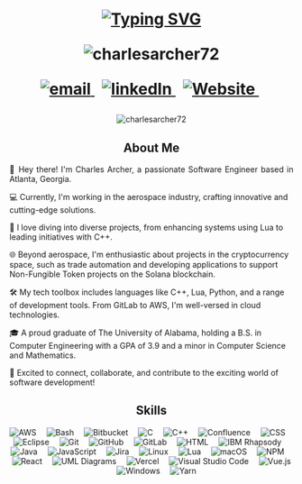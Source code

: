 <h1 align="center">
  
[![Typing SVG](https://readme-typing-svg.herokuapp.com?font=Ubuntu+Mono&size=30&color=A63636&center=true&vCenter=true&lines=Hello+World!;Welcome+To+My+GitHub!; )](https://git.io/typing-svg)
  <div align="center">
    <img src="https://komarev.com/ghpvc/?username=charlesarcher72&label=Profile%20views&color=A63636&style=plastic" alt="charlesarcher72" /> 
  </div>
  <p align="center">
    <a href="mailto:charlesarcher72@gmail.com">
      <img src="https://img.shields.io/badge/email-red?style=for-the-badge&logo=gmail&logoColor=white" alt="email">
    </a>&nbsp;
    <a href="https://www.linkedin.com/in/charlesrarcher/">
      <img src="https://img.shields.io/badge/linkedin-0A66C2?style=for-the-badge&logo=linkedin&logoColor=white" alt="linkedIn">
    </a>&nbsp;
    <a href="https://www.charlesarcher.me/">
      <img src="https://img.shields.io/badge/website-C3897E?style=for-the-badge&logo=about.me&logoColor=white" alt="Website">
    </a>&nbsp;
  </p>
</h1> 

<div align="center">
  <img src="https://github-readme-streak-stats.herokuapp.com?user=charlesarcher72&theme=blood-dark&border_radius=5&date_format=n%2Fj%5B%2FY%5D&background=A63636&border=FCFAEF&stroke=FCFAEF&ring=FCFAEF&dates=E2E0A5&sideLabels=FCFAEF&sideNums=FCFAEF&currStreakLabel=FCFAEF&fire=E2E0A5&currStreakNum=E2E0A5)" alt="charlesarcher72" />
</div>

<h2 align="center">About Me</h2>

<p align="justify">
  👋 Hey there! I'm Charles Archer, a passionate Software Engineer based in Atlanta, Georgia.

  💻 Currently, I'm working in the aerospace industry, crafting innovative and cutting-edge solutions.

  🚀 I love diving into diverse projects, from enhancing systems using Lua to leading initiatives with C++.

  🌐 Beyond aerospace, I'm enthusiastic about projects in the cryptocurrency space, such as trade automation and developing applications to support Non-Fungible Token projects on the Solana blockchain.

  🛠️ My tech toolbox includes languages like C++, Lua, Python, and a range of development tools. From GitLab to AWS, I'm well-versed in cloud technologies.

  🎓 A proud graduate of The University of Alabama, holding a B.S. in Computer Engineering with a GPA of 3.9 and a minor in Computer Science and Mathematics.

  🌟 Excited to connect, collaborate, and contribute to the exciting world of software development!
</p>

<h2 align="center">Skills</h2>

<p align="center">
  <img alt="AWS" src="https://img.shields.io/badge/AWS-D3504A.svg?style=plastic&logo=amazon-aws&logoColor=white">&emsp;
  <img alt="Bash" src="https://img.shields.io/badge/Bash-D3504A.svg?style=plastic&logo=gnu-bash&logoColor=white">&emsp;
  <img alt="Bitbucket" src="https://img.shields.io/badge/Bitbucket-D3504A.svg?style=plastic&logo=bitbucket&logoColor=white">&emsp;
  <img alt="C" src="https://img.shields.io/badge/C-D3504A.svg?style=plastic&logo=c&logoColor=white">&emsp;
  <img alt="C++" src="https://img.shields.io/badge/C++-D3504A.svg?style=plastic&logo=c%2B%2B&logoColor=white">&emsp;
  <img alt="Confluence" src="https://img.shields.io/badge/Confluence-D3504A.svg?style=plastic&logo=confluence&logoColor=white">&emsp;
  <img alt="CSS" src="https://img.shields.io/badge/CSS-D3504A.svg?style=plastic&logo=css3&logoColor=white">&emsp;
  <img alt="Eclipse" src="https://img.shields.io/badge/Eclipse-D3504A.svg?style=plastic&logo=eclipse&logoColor=white">&emsp;
  <img alt="Git" src="https://img.shields.io/badge/Git-D3504A.svg?style=plastic&logo=git&logoColor=white">&emsp;
  <img alt="GitHub" src="https://img.shields.io/badge/GitHub-D3504A.svg?style=plastic&logo=github&logoColor=white">&emsp;
  <img alt="GitLab" src="https://img.shields.io/badge/GitLab-D3504A.svg?style=plastic&logo=gitlab&logoColor=white">&emsp;
  <img alt="HTML" src="https://img.shields.io/badge/HTML5-D3504A.svg?style=plastic&logo=html5&logoColor=white">&emsp;
  <img alt="IBM Rhapsody" src="https://img.shields.io/badge/IBM%20Rhapsody-D3504A.svg?style=plastic&logo=ibm&logoColor=white">&emsp;
  <img alt="Java" src="https://img.shields.io/badge/Java-D3504A.svg?style=plastic&logo=java&logoColor=white">&emsp;
  <img alt="JavaScript" src="https://img.shields.io/badge/JavaScript-D3504A.svg?style=plastic&logo=javascript&logoColor=white">&emsp;
  <img alt="Jira" src="https://img.shields.io/badge/Jira-D3504A.svg?style=plastic&logo=jira&logoColor=white">&emsp;
  <img alt="Linux" src="https://img.shields.io/badge/Linux-D3504A.svg?style=plastic&logo=linux&logoColor=white">&emsp;
  <img alt="Lua" src="https://img.shields.io/badge/Lua-D3504A.svg?style=plastic&logo=lua&logoColor=white">&emsp;
  <img alt="macOS" src="https://img.shields.io/badge/macOS-D3504A.svg?style=plastic&logo=apple&logoColor=white">&emsp;
  <img alt="NPM" src="https://img.shields.io/badge/NPM-D3504A.svg?style=plastic&logo=npm&logoColor=white">&emsp;
  <img alt="React" src="https://img.shields.io/badge/React-D3504A.svg?style=plastic&logo=react&logoColor=white">&emsp;
  <img alt="UML Diagrams" src="https://img.shields.io/badge/UML%20Diagrams-D3504A.svg?style=plastic&logo=uml&logoColor=white">&emsp;
  <img alt="Vercel" src="https://img.shields.io/badge/Vercel-D3504A.svg?style=plastic&logo=vercel&logoColor=white">&emsp;
  <img alt="Visual Studio Code" src="https://img.shields.io/badge/Visual%20Studio%20Code-D3504A.svg?style=plastic&logo=visual%20studio%20code&logoColor=white">&emsp;
  <img alt="Vue.js" src="https://img.shields.io/badge/Vue.js-D3504A.svg?style=plastic&logo=vue.js&logoColor=white">&emsp;
  <img alt="Windows" src="https://img.shields.io/badge/WINDOWS-D3504A.svg?style=plastic&logo=windows&logoColor=white">&emsp;
  <img alt="Yarn" src="https://img.shields.io/badge/Yarn-D3504A.svg?style=plastic&logo=yarn&logoColor=white">
</p>
